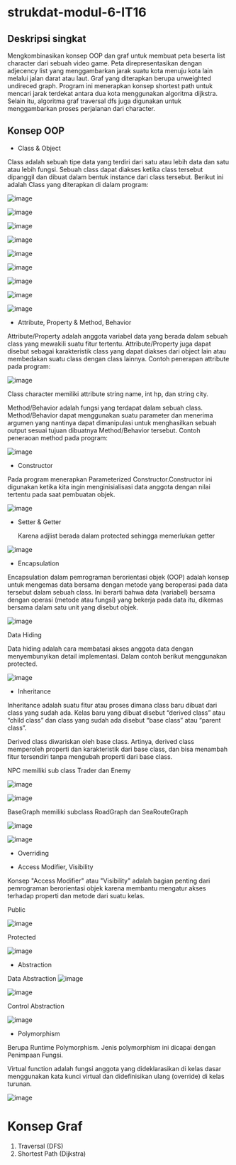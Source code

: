 # strukdat-modul-6-IT16

## Deskripsi singkat

Mengkombinasikan konsep OOP dan graf untuk membuat peta beserta list character dari sebuah video game.
Peta direpresentasikan dengan adjecency list yang menggambarkan jarak suatu kota menuju kota lain melalui jalan darat atau laut. Graf yang diterapkan berupa unweighted undireced graph. Program ini menerapkan konsep shortest path untuk mencari jarak terdekat antara dua kota menggunakan algoritma dijkstra. Selain itu, algoritma graf traversal dfs juga digunakan untuk menggambarkan proses perjalanan dari character.


## Konsep OOP 

- Class & Object

Class adalah sebuah tipe data yang terdiri dari satu atau lebih data dan satu atau lebih fungsi. Sebuah class dapat diakses ketika class tersebut dipanggil dan dibuat dalam bentuk instance dari class tersebut.
Berikut ini adalah Class yang diterapkan di dalam program:

![image](https://github.com/fqhhusain/strukdat-modul-6-IT16/assets/88548292/c340c1ac-f457-44da-b606-418b1610b502)

![image](https://github.com/fqhhusain/strukdat-modul-6-IT16/assets/88548292/c1815ea7-5e79-4907-9677-37102fd52906)

![image](https://github.com/fqhhusain/strukdat-modul-6-IT16/assets/88548292/f642ea84-f92f-4910-94e2-2b68e5dfcb21)

![image](https://github.com/fqhhusain/strukdat-modul-6-IT16/assets/88548292/ae3ecd1b-f227-4536-85e0-cbaaeea5ddf0)

![image](https://github.com/fqhhusain/strukdat-modul-6-IT16/assets/88548292/98ffc449-3131-4bb3-a5f2-7aa0a623996f)

![image](https://github.com/fqhhusain/strukdat-modul-6-IT16/assets/88548292/310eef60-39e6-4a70-a241-098d18e26ae7)

![image](https://github.com/fqhhusain/strukdat-modul-6-IT16/assets/88548292/3e85407e-2fc7-4145-958e-32b68a33d927)

![image](https://github.com/fqhhusain/strukdat-modul-6-IT16/assets/88548292/dd41cf54-c8d6-4d4c-8370-79a6700c478e)

![image](https://github.com/fqhhusain/strukdat-modul-6-IT16/assets/88548292/01d08f49-e907-4a2a-b16c-24b224548cc6)

- Attribute, Property & Method, Behavior

Attribute/Property adalah anggota variabel data yang berada dalam sebuah class yang mewakili suatu fitur tertentu. Attribute/Property juga dapat disebut sebagai karakteristik class yang dapat diakses dari object lain atau membedakan suatu class dengan class lainnya.
Contoh penerapan attribute pada program:

![image](https://github.com/fqhhusain/strukdat-modul-6-IT16/assets/88548292/1023d073-3baa-4963-8675-dfb381e47ce9)

Class character memiliki attribute string name, int hp, dan string city.

Method/Behavior adalah fungsi yang terdapat dalam sebuah class. Method/Behavior dapat menggunakan suatu parameter dan menerima argumen yang nantinya dapat dimanipulasi untuk menghasilkan sebuah output sesuai tujuan dibuatnya Method/Behavior tersebut.
Contoh peneraoan method pada program:

![image](https://github.com/fqhhusain/strukdat-modul-6-IT16/assets/88548292/8d803350-9d97-4f76-a6a2-b163c3b1cabe)

- Constructor

Pada program menerapkan Parameterized Constructor.Constructor ini digunakan ketika kita ingin menginisialisasi data anggota dengan nilai tertentu pada saat pembuatan objek.

![image](https://github.com/fqhhusain/strukdat-modul-6-IT16/assets/88548292/1999c094-a1f8-4e38-918f-7f57340c78b5)

- Setter & Getter

  Karena adjlist berada dalam protected sehingga memerlukan getter

![image](https://github.com/fqhhusain/strukdat-modul-6-IT16/assets/88548292/71688da0-4fcd-477a-9e35-9933cfd4e6b6)


- Encapsulation

Encapsulation dalam pemrograman berorientasi objek (OOP) adalah konsep untuk mengemas data bersama dengan metode yang beroperasi pada data tersebut dalam sebuah class. Ini berarti bahwa data (variabel) bersama dengan operasi (metode atau fungsi) yang bekerja pada data itu, dikemas bersama dalam satu unit yang disebut objek.

![image](https://github.com/fqhhusain/strukdat-modul-6-IT16/assets/88548292/5ec2920f-2718-4bb0-b911-246676ef1973)

Data Hiding

Data hiding adalah cara membatasi akses anggota data dengan menyembunyikan detail implementasi. Dalam contoh berikut menggunakan protected.

![image](https://github.com/fqhhusain/strukdat-modul-6-IT16/assets/88548292/3441f58b-4231-4cd4-8372-c8db63173ae5)

- Inheritance

Inheritance adalah suatu fitur atau proses dimana class baru dibuat dari class yang sudah ada. Kelas baru yang dibuat disebut “derived class” atau “child class” dan class yang sudah ada disebut “base class” atau “parent class”.

Derived class diwariskan oleh base class. Artinya, derived class memperoleh properti dan karakteristik dari base class, dan bisa menambah fitur tersendiri tanpa mengubah properti dari base class.

NPC memiliki sub class Trader dan Enemy

![image](https://github.com/fqhhusain/strukdat-modul-6-IT16/assets/88548292/efba54e7-2827-4176-8715-27d1885e0b2d)

![image](https://github.com/fqhhusain/strukdat-modul-6-IT16/assets/88548292/7c357a98-e7e5-46af-b0c6-8d1193d07e73)

BaseGraph memiliki subclass RoadGraph dan SeaRouteGraph

![image](https://github.com/fqhhusain/strukdat-modul-6-IT16/assets/88548292/ee0086f1-88d2-410b-9d9f-be50394f7a79)

![image](https://github.com/fqhhusain/strukdat-modul-6-IT16/assets/88548292/00a4dd72-cd95-4a9e-8795-0c353acf01c6)

- Overriding



- Access Modifier, Visibility

Konsep "Access Modifier" atau "Visibility" adalah bagian penting dari pemrograman berorientasi objek karena membantu mengatur akses terhadap properti dan metode dari suatu kelas.

Public 

![image](https://github.com/fqhhusain/strukdat-modul-6-IT16/assets/88548292/2bf1f5cf-e9fe-402f-93bc-902221ba1bd8)

Protected

![image](https://github.com/fqhhusain/strukdat-modul-6-IT16/assets/88548292/597aaa8a-e5ca-4564-9804-923e3b516841)

- Abstraction

Data Abstraction
![image](https://github.com/fqhhusain/strukdat-modul-6-IT16/assets/88548292/a6ce096b-0c46-4f1e-a673-9f8dd94ea1c5)

![image](https://github.com/fqhhusain/strukdat-modul-6-IT16/assets/88548292/13673c16-e3c3-45e6-b515-0af808d10658)


Control Abstraction

![image](https://github.com/fqhhusain/strukdat-modul-6-IT16/assets/88548292/ac58a6db-356e-4be2-a902-6cd25afbbe3a)

- Polymorphism
  
Berupa Runtime Polymorphism. Jenis polymorphism ini dicapai dengan Penimpaan Fungsi. 

Virtual function adalah fungsi anggota yang dideklarasikan di kelas dasar menggunakan kata kunci virtual dan didefinisikan ulang (override) di kelas turunan.

![image](https://github.com/fqhhusain/strukdat-modul-6-IT16/assets/88548292/916329e3-146b-41f7-9a7c-136594f2559d)


# Konsep Graf

1. Traversal (DFS)
2. Shortest Path (Dijkstra)

